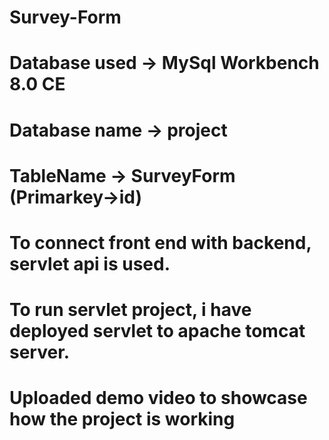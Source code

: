 # Survey-Form
# Database used -> MySql Workbench 8.0 CE
# Database name -> project
# TableName     -> SurveyForm (Primarkey->id)
# To connect front end with backend, servlet api is used.
# To run servlet project, i have deployed servlet to apache tomcat server.
# Uploaded demo video to showcase how the project is working 
